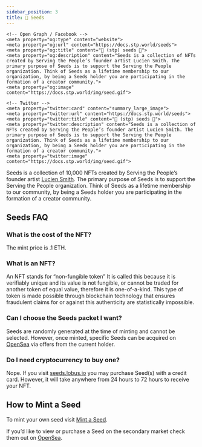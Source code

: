 ```yaml
---
sidebar_position: 3
title: 🌱 Seeds
---
```


<head>
    <!-- Primary Meta Tags -->
    <title>🌱 (stp) seeds 🌱</title>
    <meta name="title" content="🌱 (stp) seeds 🌱">
    <meta name="description" content="Seeds is a collection of NFTs created by Serving the People’s founder artist Lucien Smith. The primary purpose of Seeds is to support the Serving the People organization. Think of Seeds as a lifetime membership to our organization, by being a Seeds holder you are participating in the formation of a creator community.">

    <!-- Open Graph / Facebook -->
    <meta property="og:type" content="website">
    <meta property="og:url" content="https://docs.stp.world/seeds">
    <meta property="og:title" content="🌱 (stp) seeds 🌱">
    <meta property="og:description" content="Seeds is a collection of NFTs created by Serving the People’s founder artist Lucien Smith. The primary purpose of Seeds is to support the Serving the People organization. Think of Seeds as a lifetime membership to our organization, by being a Seeds holder you are participating in the formation of a creator community.">
    <meta property="og:image" content="https://docs.stp.world/img/seed.gif">

    <!-- Twitter -->
    <meta property="twitter:card" content="summary_large_image">
    <meta property="twitter:url" content="https://docs.stp.world/seeds">
    <meta property="twitter:title" content="🌱 (stp) seeds 🌱">
    <meta property="twitter:description" content="Seeds is a collection of NFTs created by Serving the People’s founder artist Lucien Smith. The primary purpose of Seeds is to support the Serving the People organization. Think of Seeds as a lifetime membership to our organization, by being a Seeds holder you are participating in the formation of a creator community.">
    <meta property="twitter:image" content="https://docs.stp.world/img/seed.gif">
</head>

Seeds is a collection of 10,000 NFTs created by Serving the People’s founder artist [Lucien Smith](https://www.luciensmithstudio.com). The primary purpose of Seeds is to support the Serving the People organization. Think of Seeds as a lifetime membership to our community, by being a Seeds holder you are participating in the formation of a creator community. 

## Seeds FAQ
### What is the cost of the NFT?
The mint price is .1 ETH.
    
### What is an NFT?
An NFT stands for “non-fungible token” It is called this because it is verifiably unique and its value is not fungible, or cannot be traded for another token of equal value, therefore it is one-of-a-kind. This type of token is made possible through blockchain technology that ensures fraudulent claims for or against this authenticity are statistically impossible.
 
### Can I choose the Seeds packet I want?
Seeds are randomly generated at the time of minting and cannot be selected. However, once minted, specific Seeds can be acquired on [OpenSea](https://opensea.io/collection/seeds-luciensmith) via offers from the current holder.
    
### Do I need cryptocurrency to buy one?
Nope. If you visit [seeds.lobus.io](https://seeds.lobus.io/buy) you may purchase Seed(s) with a credit card. However, it will take anywhere from 24 hours to 72 hours to receive your NFT.

## How to Mint a Seed
To mint your own seed visit [Mint a Seed](mint-a-seed).

If you’d like to view or purchase a Seed on the secondary market check them out on [OpenSea](https://opensea.io/collection/seeds-luciensmith).

